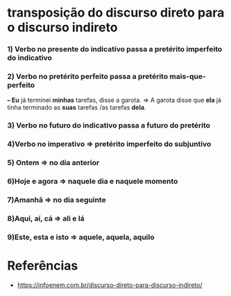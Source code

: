 # transposição do discurso direto para o discurso indireto

### 1) Verbo no **presente do indicativo** passa **a pretérito imperfeito do indicativo**
### 2) Verbo no **pretérito perfeito** passa **a pretérito mais-que-perfeito**

**– Eu** já terminei **minhas** tarefas, disse a garota. => A garota disse que **ela** já tinha terminado as **suas** tarefas /as tarefas **dela**.
### 3) Verbo no **futuro do indicativo** passa a **futuro do pretérito**
### 4)Verbo no **imperativo** => **pretérito imperfeito do subjuntivo**
### 5) **Ontem** => **no dia anterior**
### 6)**Hoje** e **agora** => **naquele dia** e **naquele momento**
### 7)**Amanhã** => **no dia seguinte**
### 8)**Aqui, aí, cá** => **ali** e **lá**
### 9)**Este, esta e isto** => **aquele, aquela, aquilo**

# Referências
- https://infoenem.com.br/discurso-direto-para-discurso-indireto/